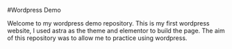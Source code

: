 #Wordpress Demo

Welcome to my wordpress demo repository. This is my first wordpress website, I used astra as the theme and elementor to build the page. The aim of this repository was to allow me to practice using wordpress.


